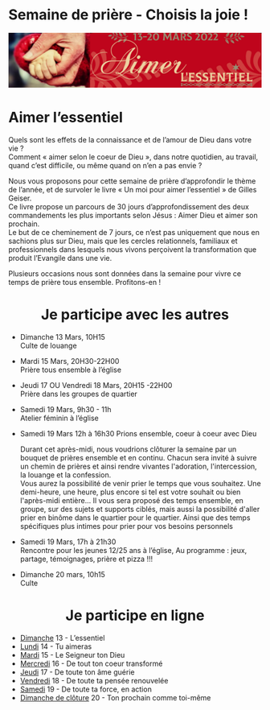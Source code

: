 # Semaine de prière - Choisis la joie !
![alt text](images/SemaineDePriere.png "Semaine de priere")

<h1>Aimer l’essentiel</h1>
<p>
Quels sont les effets de la connaissance et de l’amour de Dieu dans votre vie ?<br/>
Comment « aimer selon le coeur de Dieu », dans notre quotidien, au travail, quand c’est difficile, ou même quand on n’en a pas envie ?
</p><p>
Nous vous proposons pour cette semaine de prière d’approfondir le thème de l’année, et de survoler le livre «  Un moi pour aimer l’essentiel » de Gilles Geiser.<br />
Ce livre propose un parcours de 30 jours d’approfondissement des deux commandements les plus importants selon Jésus : Aimer Dieu et aimer son prochain.<br />
Le but de ce cheminement de 7 jours, ce n’est pas uniquement que nous en sachions plus sur Dieu, mais que les cercles relationnels, familiaux et professionnels dans lesquels nous vivons perçoivent la transformation que produit l’Evangile dans une vie.
</p><p>
Plusieurs occasions nous sont données dans la semaine pour vivre ce temps de prière tous ensemble. Profitons-en !
</p>
<center><h1>Je participe avec les autres</h1></center>

- Dimanche 13 Mars, 10H15<br/>
Culte de louange

- Mardi 15 Mars, 20H30-22H00<br/>
Prière tous ensemble à l’église

- Jeudi 17 OU Vendredi 18 Mars, 20H15 -22H00<br/>
Prière dans les groupes de quartier

- Samedi 19 Mars, 9h30 - 11h<br/>
 Atelier féminin à l’église

- Samedi 19 Mars 12h à 16h30
 Prions ensemble, coeur à coeur avec Dieu<br /><p>Durant cet après-midi, nous voudrions clôturer la semaine par un bouquet de prières ensemble et en continu. Chacun sera invité à suivre un chemin de prières et ainsi rendre vivantes l'adoration, l'intercession, la louange et la confession. <br />
Vous aurez la possibilité de venir prier le temps que vous souhaitez. Une demi-heure, une heure, plus encore si tel est votre souhait ou bien l'après-midi entière... Il vous sera proposé des temps ensemble, en groupe, sur des sujets et supports ciblés, mais aussi la possibilité  d'aller prier en binôme dans le quartier pour le quartier. Ainsi que des temps spécifiques plus intimes pour prier pour vos besoins personnels</p>

- Samedi 19 Mars, 17h à 21h30<br/>
 Rencontre pour les jeunes 12/25 ans  à l’église, Au programme : jeux, partage, témoignages, prière et pizza !!!

- Dimanche 20 mars, 10h15<br/>
Culte

<center><h1>Je participe en ligne</h1></center>

- [Dimanche](dimanche.md)
 13 - L’essentiel
- [Lundi](lundi.md)
 14 - Tu aimeras
- [Mardi](mardi.md)
 15 - Le Seigneur ton Dieu
- [Mercredi](mercredi.md)
 16 - De tout ton coeur transformé
- [Jeudi](jeudi.md)
 17 - De toute ton âme guérie
- [Vendredi](vendredi.md)
 18 - De toute ta pensée renouvelée
- [Samedi](samedi.md)
 19 - De toute ta force, en action
- [Dimanche de clôture](dimanche2.md)
 20 - Ton prochain comme toi-même
